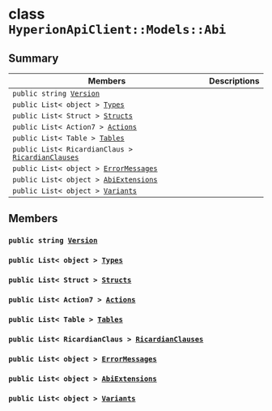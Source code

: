 # class `HyperionApiClient::Models::Abi` 

## Summary

 Members                        | Descriptions                                
--------------------------------|---------------------------------------------
`public string `[`Version`](#class_hyperion_api_client_1_1_models_1_1_abi_1a8ca1a1a001dc102637530f1a11a83224) | 
`public List< object > `[`Types`](#class_hyperion_api_client_1_1_models_1_1_abi_1ab03c25471ef4f9f6d09f28a686f16b89) | 
`public List< Struct > `[`Structs`](#class_hyperion_api_client_1_1_models_1_1_abi_1a05feb4c42b4af7323633bc7e0d7bc1cd) | 
`public List< Action7 > `[`Actions`](#class_hyperion_api_client_1_1_models_1_1_abi_1adb05bf8a8c1a31ff9303c31ffd0b5941) | 
`public List< Table > `[`Tables`](#class_hyperion_api_client_1_1_models_1_1_abi_1a350bee7968d0dd042f617ccb05d5409b) | 
`public List< RicardianClaus > `[`RicardianClauses`](#class_hyperion_api_client_1_1_models_1_1_abi_1ad9f090e9554259bd59c534d4d936fe97) | 
`public List< object > `[`ErrorMessages`](#class_hyperion_api_client_1_1_models_1_1_abi_1a82d23d40a10649cf1a7b2d25e30f45f6) | 
`public List< object > `[`AbiExtensions`](#class_hyperion_api_client_1_1_models_1_1_abi_1a092b6c2f824b5a1f3af81b553890669b) | 
`public List< object > `[`Variants`](#class_hyperion_api_client_1_1_models_1_1_abi_1a1a962d427a903285425e064f89879147) | 

## Members

### `public string `[`Version`](#class_hyperion_api_client_1_1_models_1_1_abi_1a8ca1a1a001dc102637530f1a11a83224) 

### `public List< object > `[`Types`](#class_hyperion_api_client_1_1_models_1_1_abi_1ab03c25471ef4f9f6d09f28a686f16b89) 

### `public List< Struct > `[`Structs`](#class_hyperion_api_client_1_1_models_1_1_abi_1a05feb4c42b4af7323633bc7e0d7bc1cd) 

### `public List< Action7 > `[`Actions`](#class_hyperion_api_client_1_1_models_1_1_abi_1adb05bf8a8c1a31ff9303c31ffd0b5941) 

### `public List< Table > `[`Tables`](#class_hyperion_api_client_1_1_models_1_1_abi_1a350bee7968d0dd042f617ccb05d5409b) 

### `public List< RicardianClaus > `[`RicardianClauses`](#class_hyperion_api_client_1_1_models_1_1_abi_1ad9f090e9554259bd59c534d4d936fe97) 

### `public List< object > `[`ErrorMessages`](#class_hyperion_api_client_1_1_models_1_1_abi_1a82d23d40a10649cf1a7b2d25e30f45f6) 

### `public List< object > `[`AbiExtensions`](#class_hyperion_api_client_1_1_models_1_1_abi_1a092b6c2f824b5a1f3af81b553890669b) 

### `public List< object > `[`Variants`](#class_hyperion_api_client_1_1_models_1_1_abi_1a1a962d427a903285425e064f89879147) 

